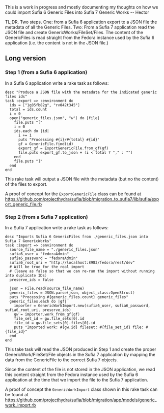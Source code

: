 This is a work in progress and mostly documenting my thoughts on how we could import Sufia 6 Generic Files into Sufia 7 Generic Works -- Hector

TL;DR. Two steps. One: from a Sufia 6 application export to a JSON file the metadata of all the Generic Files. Two: From a Sufia 7 application read the JSON file and create GenericWorks/FileSet/Files. The content of the GenericFiles is read straight from the Fedora instance used by the Sufia 6 application (i.e. the content is not in the JSON file.)

## Long version

### Step 1 (from a Sufia 6 application)
In a Sufia 6 application write a rake task as follows:
```
desc "Produce a JSON file with the metadata for the indicated generic files ids"
task :export => :environment do
  ids = ["1g05fb82g", "rv042t345"]
  total = ids.count
  i = 0
  open("generic_files.json", "w") do |file|
    file.puts "["
    i = 0
    ids.each do |id|
      i += 1
      puts "Processing #{i}/#{total} #{id}"
      gf = GenericFile.find(id)
      export_gf = ExportGenericFile.from_gf(gf)
      file.puts export_gf.to_json + (i < total ? "," : "")
    end
    file.puts "]"
  end
end
```
This rake task will output a JSON file with the metadata (but no the content) of the files to export.

A proof of concept for the `ExportGenericFile` class can be found at https://github.com/projecthydra/sufia/blob/migration_to_sufia7/lib/sufia/export_generic_file.rb


### Step 2 (from a Sufia 7 application)
In a Sufia 7 application write a rake task as follows:
```
desc "Imports Sufia 6 GenericFiles from ./generic_files.json into Sufia 7 GenericWorks"
task :import => :environment do
  source_file_name = "./generic_files.json"
  sufia6_user = "fedoraAdmin"
  sufia6_password = "fedoraAdmin"
  sufia6_root_uri = "http://localhost:8983/fedora/rest/dev"
  # Will be true for the real import
  # (leave as false so that we can re-run the import without running into duplicate IDs)
  preserve_ids = false

  json = File.read(source_file_name)
  generic_files = JSON.parse(json, object_class:OpenStruct)
  puts "Processing #{generic_files.count} generic_files"
  generic_files.each do |gf|
    importer = GenericWorkImport.new(sufia6_user, sufia6_password, sufia6_root_uri, preserve_ids)
    gw = importer.work_from_gf(gf)
    file_set_id = gw.file_sets[0].id
    file_id = gw.file_sets[0].files[0].id
    puts "Imported work: #{gw.id} fileset: #{file_set_id} file: #{file_id}"
  end
end
```
This take task will read the JSON produced in Step 1 and create the proper GenericWork/FileSet/File objects in the Sufia 7 application by mapping the data from the GenericFile to the correct Sufia 7 objects.

Since the content of the file is not stored in the JSON application, we read this content straight from the Fedora instance used by the Sufia 6 application at the time that we import the file to the Sufia 7 application.

A proof of concept the `GenericWorkImport` class shown in this rake task can be found at https://github.com/projecthydra/sufia/blob/migration/app/models/generic_work_import.rb
